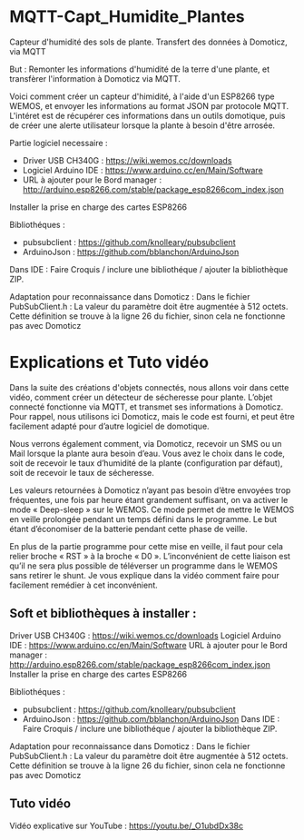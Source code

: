 # MQTT-Capt_Humidite_Plantes
Capteur d'humidité des sols de plante. Transfert des données à Domoticz, via MQTT

But : Remonter les informations d'humidité de la terre d'une plante, et transfèrer l'information à Domoticz via MQTT.

Voici comment créer un capteur d'himidité, à l'aide d'un ESP8266 type WEMOS, et envoyer les informations au format JSON par protocole MQTT. L'intéret est de récupérer ces informations dans un outils domotique, puis de créer une alerte utilisateur lorsque la plante à besoin d'être arrosée.

Partie logiciel necessaire : 
- Driver USB CH340G : https://wiki.wemos.cc/downloads 
- Logiciel Arduino IDE : https://www.arduino.cc/en/Main/Software 
- URL à ajouter pour le Bord manager : http://arduino.esp8266.com/stable/package_esp8266com_index.json 

Installer la prise en charge des cartes ESP8266

Bibliothéques :
- pubsubclient : https://github.com/knolleary/pubsubclient
- ArduinoJson : https://github.com/bblanchon/ArduinoJson 

Dans IDE : Faire Croquis / inclure une bibliothéque / ajouter la bibliothèque ZIP.

Adaptation pour reconnaissance dans Domoticz : Dans le fichier PubSubClient.h : La valeur du paramètre doit être augmentée à 512 octets. Cette définition se trouve à la ligne 26 du fichier, sinon cela ne fonctionne pas avec Domoticz

# Explications et Tuto vidéo
Dans la suite des créations d'objets connectés, nous allons voir dans cette vidéo, comment créer un détecteur de sécheresse pour plante. L’objet connecté fonctionne via MQTT, et transmet ses informations à Domoticz. Pour rappel, nous utilisons ici Domoticz, mais le code est fourni, et peut être facilement adapté pour d’autre logiciel de domotique.

Nous verrons également comment, via Domoticz, recevoir un SMS ou un Mail lorsque la plante aura besoin d’eau. Vous avez le choix dans le code, soit de recevoir le taux d’humidité de la plante (configuration par défaut), soit de recevoir le taux de sécheresse.

Les valeurs retournées à Domoticz n’ayant pas besoin d’être envoyées trop fréquentes, une fois par heure étant grandement suffisant, on va activer le mode « Deep-sleep » sur le WEMOS. Ce mode permet de mettre le WEMOS en veille prolongée pendant un temps défini dans le programme. Le but étant d’économiser de la batterie pendant cette phase de veille. 

En plus de la partie programme pour cette mise en veille, il faut pour cela relier broche « RST » à la broche « D0 ». L’inconvénient de cette liaison est qu’il ne sera plus possible de téléverser un programme dans le WEMOS sans retirer le shunt. Je vous explique dans la vidéo comment faire pour facilement remédier à cet inconvénient.

## Soft et bibliothèques à installer :
Driver USB CH340G : https://wiki.wemos.cc/downloads
Logiciel Arduino IDE : https://www.arduino.cc/en/Main/Software
URL à ajouter pour le Bord manager : http://arduino.esp8266.com/stable/package_esp8266com_index.json
Installer la prise en charge des cartes ESP8266

Bibliothéques :
 - pubsubclient : https://github.com/knolleary/pubsubclient
 - ArduinoJson : https://github.com/bblanchon/ArduinoJson
Dans IDE : Faire Croquis / inclure une bibliothéque / ajouter la bibliothèque ZIP.


Adaptation pour reconnaissance dans Domoticz :
Dans le fichier PubSubClient.h : La valeur du paramètre doit être augmentée à 512 octets. Cette définition se trouve à la ligne 26 du fichier, sinon cela ne fonctionne pas avec Domoticz

## Tuto vidéo
Vidéo explicative sur YouTube : https://youtu.be/_O1ubdDx38c
